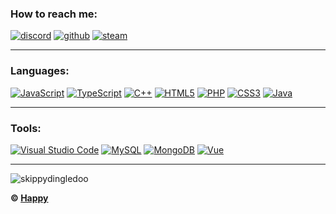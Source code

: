 ### How to reach me:
[![discord](https://img.shields.io/static/v1?label=&message=DISCORD&color=191919&style=for-the-badge&logo=discord)](https://discord.com/users/293022381021069312)
[![github](https://img.shields.io/static/v1?label=&message=github&color=191919&style=for-the-badge&logo=github)](https://github.com/Skippydingledoo)
[![steam](https://img.shields.io/static/v1?label=&message=steam&color=191919&style=for-the-badge&logo=Steam)](https://steamcommunity.com/profiles/76561198999788963)
<br>

---

### Languages:
[![JavaScript](https://img.shields.io/static/v1?label=&message=JavaScript&color=191919&style=for-the-badge&logo=javascript&logoColor=F7DF1E)](https://github.com/Skippydingledoo)
[![TypeScript](https://img.shields.io/static/v1?label=&message=TypeScript&color=191919&style=for-the-badge&logo=typescript&logoColor=2F74C0)](https://github.com/Skippydingledoo)
[![C++](https://img.shields.io/static/v1?label=&message=C%2B%2B&color=191919&style=for-the-badge&logo=cplusplus&logoColor=00599C)](https://github.com/Skippydingledoo)
[![HTML5](https://img.shields.io/static/v1?label=&message=HTML5&color=191919&style=for-the-badge&logo=html5&logoColor=E34F26)](https://github.com/Skippydingledoo)
[![PHP](https://img.shields.io/static/v1?label=&message=PHP&color=191919&style=for-the-badge&logo=php&logoColor=7377AD)](https://github.com/Skippydingledoo)
[![CSS3](https://img.shields.io/static/v1?label=&message=CSS3&color=191919&style=for-the-badge&logo=css3&logoColor=1572B6)](https://github.com/Skippydingledoo)
[![Java](https://img.shields.io/static/v1?label=&message=Java&color=191919&style=for-the-badge&logo=java&logoColor=FFA518)](https://github.com/Skippydingledoo)
<br>

---

### Tools:
[![Visual Studio Code](https://img.shields.io/static/v1?label=&message=VISUAL%20STUDIO%20CODE&color=191919&style=for-the-badge&logo=Visual%20Studio%20Code&logoColor=007ACC)](https://github.com/Skippydingledoo)
[![MySQL](https://img.shields.io/static/v1?label=&message=MySQL&color=191919&style=for-the-badge&logo=MySQL)](https://github.com/Skippydingledoo)
[![MongoDB](https://img.shields.io/static/v1?label=&message=MongoDB&color=191919&style=for-the-badge&logo=MongoDB)](https://github.com/Skippydingledoo)
[![Vue](https://img.shields.io/static/v1?label=&message=vue&style=for-the-badge&logo=vue.js&color=191919)](https://github.com/Skippydingledoo)
<br>

---

<!--### My specs / OS's i use:
[![GPU](https://img.shields.io/badge/NVIDIA-RTX3070-76B900?style=for-the-badge&logo=nvidia&logoColor=76B900&labelColor=191919)](https://github.com/Skippydingledoo)
[![CPU](https://img.shields.io/badge/Intel-Core_i7_10th-0071C5?style=for-the-badge&logo=intel&logoColor=0071C5&labelColor=191919)](https://github.com/Skippydingledoo)
[![OS](https://img.shields.io/badge/Windows-191919?style=for-the-badge&logo=windows&logoColor=0078D6)](https://github.com/Skippydingledoo)
[![OS2](https://img.shields.io/badge/Kali%20Linux-191919?style=for-the-badge&logo=kalilinux&logoColor=367BF0)](https://github.com/Skippydingledoo)
<br>

--- -->

<p align="left"> <img src="https://komarev.com/ghpvc/?username=skippydingledoo&label=Profile%20views&color=0e75b6&style=flat" alt="skippydingledoo" /> </p>

**© [Happy](https://github.com/skippydingledoo)** 
